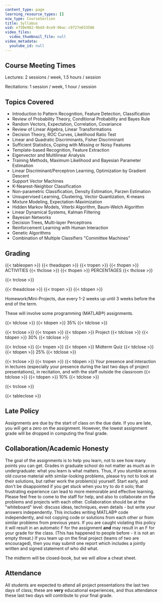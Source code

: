 ```yaml
---
content_type: page
learning_resource_types: []
ocw_type: CourseSection
title: Syllabus
uid: e750e982-9bdd-8ce9-96ac-c9727e033586
video_files:
  video_thumbnail_file: null
video_metadata:
  youtube_id: null
---
```


Course Meeting Times
--------------------

Lectures: 2 sessions / week, 1.5 hours / session

Recitations: 1 session / week, 1 hour / session

Topics Covered
--------------

*   Introduction to Pattern Recognition, Feature Detection, Classification
*   Review of Probability Theory, Conditional Probability and Bayes Rule
*   Random Vectors, Expectation, Correlation, Covariance
*   Review of Linear Algebra, Linear Transformations
*   Decision Theory, ROC Curves, Likelihood Ratio Test
*   Linear and Quadratic Discriminants, Fisher Discriminant
*   Sufficient Statistics, Coping with Missing or Noisy Features
*   Template-based Recognition, Feature Extraction
*   Eigenvector and Multilinear Analysis
*   Training Methods, Maximum Likelihood and Bayesian Parameter Estimation
*   Linear Discriminant/Perceptron Learning, Optimization by Gradient Descent
*   Support Vector Machines
*   K-Nearest-Neighbor Classification
*   Non-parametric Classification, Density Estimation, Parzen Estimation
*   Unsupervised Learning, Clustering, Vector Quantization, K-means
*   Mixture Modeling, Expectation-Maximization
*   Hidden Markov Models, Viterbi Algorithm, Baum-Welch Algorithm
*   Linear Dynamical Systems, Kalman Filtering
*   Bayesian Networks
*   Decision Trees, Multi-layer Perceptrons
*   Reinforcement Learning with Human Interaction
*   Genetic Algorithms
*   Combination of Multiple Classifiers "Committee Machines"

Grading
-------

{{< tableopen >}}
{{< theadopen >}}
{{< tropen >}}
{{< thopen >}}
ACTIVITIES
{{< thclose >}}
{{< thopen >}}
PERCENTAGES
{{< thclose >}}

{{< trclose >}}

{{< theadclose >}}
{{< tropen >}}
{{< tdopen >}}


Homework/Mini-Projects, due every 1-2 weeks up until 3 weeks before the end of the term.

These will involve some programming (MATLAB®) assignments.


{{< tdclose >}}
{{< tdopen >}}
35%
{{< tdclose >}}

{{< trclose >}}
{{< tropen >}}
{{< tdopen >}}
Project
{{< tdclose >}}
{{< tdopen >}}
30%
{{< tdclose >}}

{{< trclose >}}
{{< tropen >}}
{{< tdopen >}}
Midterm Quiz
{{< tdclose >}}
{{< tdopen >}}
25%
{{< tdclose >}}

{{< trclose >}}
{{< tropen >}}
{{< tdopen >}}
Your presence and interaction in lectures (especially your presence during the last two days of project presentations), in recitation, and with the staff outside the classroom
{{< tdclose >}}
{{< tdopen >}}
10%
{{< tdclose >}}

{{< trclose >}}

{{< tableclose >}}

  

Late Policy
-----------

Assignments are due by the start of class on the due date. If you are late, you will get a zero on the assignment. However, the lowest assignment grade will be dropped in computing the final grade.

Collaboration/Academic Honesty
------------------------------

The goal of the assignments is to help you learn, not to see how many points you can get. Grades in graduate school do not matter as much as in undergraduate: what you learn is what matters. Thus, if you stumble across old course material with similar-looking problems, please try not to look at their solutions, but rather work the problem(s) yourself. Start early, and don't be disappointed if you get stuck when you try to do it solo; that frustrating experience can lead to more memorable and effective learning. Please feel free to come to the staff for help, and also to collaborate on the problems and projects with each other. Collaboration should be at the "whiteboard" level: discuss ideas, techniques, even details - but write your answers independently. This includes writing MATLAB® code independently, and not copying code or solutions from each other or from similar problems from previous years. If you are caught violating this policy it will result in an automatic F for the assignment **and** may result in an F for your grade for the class. (This has happened to people before - it is not an empty threat.) If you team up on the final project (teams of two are encouraged), then you may submit one report which includes a jointly written and signed statement of who did what.

The midterm will be closed-book, but we will allow a cheat sheet.

Attendance
----------

All students are expected to attend all project presentations the last two days of class; these are **very** educational experiences, and thus attendance these last two days will contribute to your final grade.